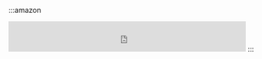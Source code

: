  <style>
    .amazon {
        text-align: center;
        color: #ffffff;
        border-radius: 10px;
        background-color: #232E3F;
        border: 1px solid #232E3F;
        padding-top: 20px;
        padding-bottom: 20px;
        padding-left: 20px;
    }
</style>

:::amazon
<iframe src="https://rcm-eu.amazon-adsystem.com/e/cm?o=3&p=13&l=ur1&category=amazongeneric&banner=0HKWS4G1V016X4K0S2R2&f=ifr&linkID={{link_id}}&t=comboompunkts-21&tracking_id=comboompunkts-21" width="468" height="60" scrolling="no" border="0" marginwidth="0" style="border:none;" frameborder="0" sandbox="allow-scripts allow-same-origin allow-popups allow-top-navigation-by-user-activation"></iframe>
:::



<div data-tf-widget="eKmQXeqD" data-tf-opacity="100" data-tf-hide-headers data-tf-chat style="width:100%;height:800px;"></div><script src="//embed.typeform.com/next/embed.js"></script>